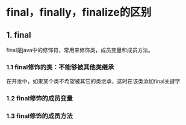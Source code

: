 # final，finally，finalize的区别

## 1. final

final是java中的修饰符，常用来修饰类，成员变量和成员方法。

### 1.1 final修饰的类：不能够被其他类继承

在开发中，如果某个类不希望被其它的类继承，这时在该类添加final关键字

### 1.2 final修饰的成员变量

### 1.3 final修饰的成员方法



